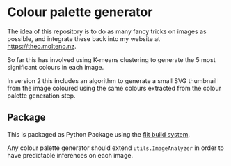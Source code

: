 # Colour palette generator

The idea of this repository is to do as many fancy tricks on images as possible, and integrate these back into my website at https://theo.molteno.nz.

So far this has involved using K-means clustering to generate the 5 most significant colours in each image.

In version 2 this includes an algorithm to generate a small SVG thumbnail from the image coloured using the same colours extracted from the colour palette generation step.

## Package

This is packaged as Python Package using the [flit build system](https://flit.pypa.io/en/stable/). 

Any colour palette generator should extend `utils.ImageAnalyzer` in order to have predictable inferences on each image.
